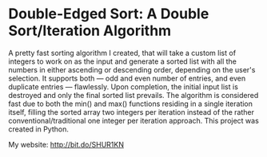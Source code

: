 ﻿# Double-Edged Sort: A Double Sort/Iteration Algorithm
 
A pretty fast sorting algorithm I created, that will take a custom list of integers to work on as the input and generate a sorted list with all the numbers in either ascending or descending order, depending on the user's selection. It supports both — odd and even number of entries, and even duplicate entries — flawlessly. Upon completion, the initial input list is destroyed and only the final sorted list prevails. The algorithm is considered fast due to both the min() and max() functions residing in a single iteration itself, filling the sorted array two integers per iteration instead of the rather conventional/traditional one integer per iteration approach. This project was created in Python.

My website: http://bit.do/SHUR1KN

